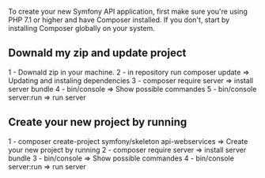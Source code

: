 
To create your new Symfony API application, first make sure you're using PHP 7.1 or higher and have Composer installed. If you don't, start by installing Composer globally on your system.


## Downald my zip and update project

1 - Downald zip in your machine.
2 - in repository run composer update => Updating and instaling dependencies
3 - composer require server  => install server bundle
4 - bin/console  => Show possible commandes
5 - bin/console server:run => run server


## Create your new project by running 

1 - composer create-project symfony/skeleton api-webservices  => Create your new project by running
2 - composer require server  => install server bundle
3 - bin/console  => Show possible commandes
4 - bin/console server:run => run server

